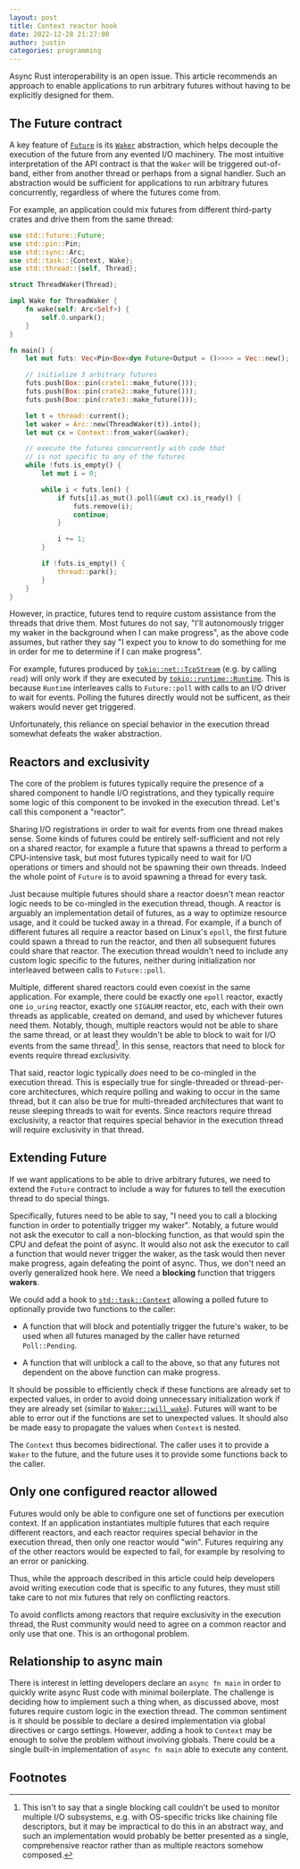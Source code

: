 ```yaml
---
layout: post
title: Context reactor hook
date: 2022-12-28 21:27:00
author: justin
categories: programming
---
```


Async Rust interoperability is an open issue. This article recommends an approach to enable applications to run arbitrary futures without having to be explicitly designed for them.

## The Future contract

A key feature of [`Future`][future-trait] is its [`Waker`][waker] abstraction, which helps decouple the execution of the future from any evented I/O machinery. The most intuitive interpretation of the API contract is that the `Waker` will be triggered out-of-band, either from another thread or perhaps from a signal handler. Such an abstraction would be sufficient for applications to run arbitrary futures concurrently, regardless of where the futures come from.

For example, an application could mix futures from different third-party crates and drive them from the same thread:

```rust
use std::future::Future;
use std::pin::Pin;
use std::sync::Arc;
use std::task::{Context, Wake};
use std::thread::{self, Thread};

struct ThreadWaker(Thread);

impl Wake for ThreadWaker {
    fn wake(self: Arc<Self>) {
        self.0.unpark();
    }
}

fn main() {
    let mut futs: Vec<Pin<Box<dyn Future<Output = ()>>>> = Vec::new();

    // initialize 3 arbitrary futures
    futs.push(Box::pin(crate1::make_future()));
    futs.push(Box::pin(crate2::make_future()));
    futs.push(Box::pin(crate3::make_future()));

    let t = thread::current();
    let waker = Arc::new(ThreadWaker(t)).into();
    let mut cx = Context::from_waker(&waker);

    // execute the futures concurrently with code that
    // is not specific to any of the futures
    while !futs.is_empty() {
        let mut i = 0;

        while i < futs.len() {
            if futs[i].as_mut().poll(&mut cx).is_ready() {
                futs.remove(i);
                continue;
            }

            i += 1;
        }

        if !futs.is_empty() {
            thread::park();
        }
    }
}
```

However, in practice, futures tend to require custom assistance from the threads that drive them. Most futures do not say, "I'll autonomously trigger my waker in the background when I can make progress", as the above code assumes, but rather they say "I expect you to know to do something for me in order for me to determine if I can make progress".

For example, futures produced by [`tokio::net::TcpStream`][tokio-tcpstream] (e.g. by calling `read`) will only work if they are executed by [`tokio::runtime::Runtime`][tokio-runtime]. This is because `Runtime` interleaves calls to `Future::poll` with calls to an I/O driver to wait for events. Polling the futures directly would not be sufficent, as their wakers would never get triggered.

Unfortunately, this reliance on special behavior in the execution thread somewhat defeats the waker abstraction.

## Reactors and exclusivity

The core of the problem is futures typically require the presence of a shared component to handle I/O registrations, and they typically require some logic of this component to be invoked in the execution thread. Let's call this component a "reactor".

Sharing I/O registrations in order to wait for events from one thread makes sense. Some kinds of futures could be entirely self-sufficient and not rely on a shared reactor, for example a future that spawns a thread to perform a CPU-intensive task, but most futures typically need to wait for I/O operations or timers and should not be spawning their own threads. Indeed the whole point of `Future` is to avoid spawning a thread for every task.

Just because multiple futures should share a reactor doesn't mean reactor logic needs to be co-mingled in the execution thread, though. A reactor is arguably an implementation detail of futures, as a way to optimize resource usage, and it could be tucked away in a thread. For example, if a bunch of different futures all require a reactor based on Linux's `epoll`, the first future could spawn a thread to run the reactor, and then all subsequent futures could share that reactor. The execution thread wouldn't need to include any custom logic specific to the futures, neither during initialization nor interleaved between calls to `Future::poll`.

Multiple, different shared reactors could even coexist in the same application. For example, there could be exactly one `epoll` reactor, exactly one `io_uring` reactor, exactly one `SIGALRM` reactor, etc, each with their own threads as applicable, created on demand, and used by whichever futures need them. Notably, though, multiple reactors would not be able to share the same thread, or at least they wouldn't be able to block to wait for I/O events from the same thread[^1]. In this sense, reactors that need to block for events require thread exclusivity.

That said, reactor logic typically *does* need to be co-mingled in the execution thread. This is especially true for single-threaded or thread-per-core architectures, which require polling and waking to occur in the same thread, but it can also be true for multi-threaded architectures that want to reuse sleeping threads to wait for events. Since reactors require thread exclusivity, a reactor that requires special behavior in the execution thread will require exclusivity in that thread.

## Extending Future

If we want applications to be able to drive arbitrary futures, we need to extend the `Future` contract to include a way for futures to tell the execution thread to do special things.

Specifically, futures need to be able to say, "I need you to call a blocking function in order to potentially trigger my waker". Notably, a future would not ask the executor to call a non-blocking function, as that would spin the CPU and defeat the point of async. It would also not ask the executor to call a function that would never trigger the waker, as the task would then never make progress, again defeating the point of async. Thus, we don't need an overly generalized hook here. We need a **blocking** function that triggers **wakers**.

We could add a hook to [`std::task::Context`][context] allowing a polled future to optionally provide two functions to the caller:

* A function that will block and potentially trigger the future's waker, to be used when all futures managed by the caller have returned `Poll::Pending`.

* A function that will unblock a call to the above, so that any futures not dependent on the above function can make progress.

It should be possible to efficiently check if these functions are already set to expected values, in order to avoid doing unnecessary initialization work if they are already set (similar to [`Waker::will_wake`][waker-will_wake]). Futures will want to be able to error out if the functions are set to unexpected values. It should also be made easy to propagate the values when `Context` is nested.

The `Context` thus becomes bidirectional. The caller uses it to provide a `Waker` to the future, and the future uses it to provide some functions back to the caller.

## Only one configured reactor allowed

Futures would only be able to configure one set of functions per execution context. If an application instantiates multiple futures that each require different reactors, and each reactor requires special behavior in the execution thread, then only one reactor would "win". Futures requiring any of the other reactors would be expected to fail, for example by resolving to an error or panicking.

Thus, while the approach described in this article could help developers avoid writing execution code that is specific to any futures, they must still take care to not mix futures that rely on conflicting reactors.

To avoid conflicts among reactors that require exclusivity in the execution thread, the Rust community would need to agree on a common reactor and only use that one. This is an orthogonal problem.

## Relationship to async main

There is interest in letting developers declare an `async fn main` in order to quickly write async Rust code with minimal boilerplate. The challenge is deciding how to implement such a thing when, as discussed above, most futures require custom logic in the exection thread. The common sentiment is it should be possible to declare a desired implementation via global directives or cargo settings. However, adding a hook to `Context` may be enough to solve the problem without involving globals. There could be a single built-in implementation of `async fn main` able to execute any content.

## Footnotes

[^1]: This isn't to say that a single blocking call couldn't be used to monitor multiple I/O subsystems, e.g. with OS-specific tricks like chaining file descriptors, but it may be impractical to do this in an abstract way, and such an implementation would probably be better presented as a single, comprehensive reactor rather than as multiple reactors somehow composed.

[rust-lang]: https://www.rust-lang.org/
[future-trait]: https://doc.rust-lang.org/std/future/trait.Future.html
[waker]: https://doc.rust-lang.org/std/task/struct.Waker.html
[waker-will_wake]: https://doc.rust-lang.org/std/task/struct.Waker.html#method.will_wake
[tokio-tcpstream]: https://docs.rs/tokio/latest/tokio/net/struct.TcpStream.html
[tokio-runtime]: https://docs.rs/tokio/latest/tokio/runtime/struct.Runtime.html
[context]: https://doc.rust-lang.org/std/task/struct.Context.html
